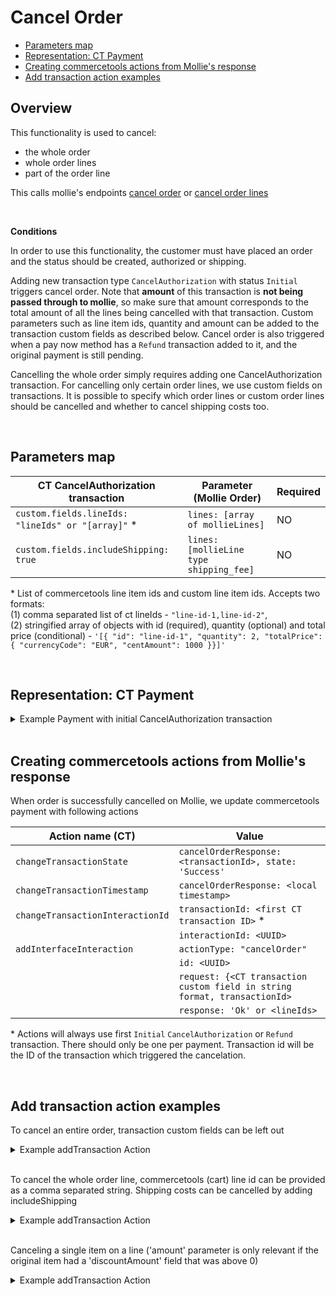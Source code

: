 # Cancel Order

  * [Parameters map](#parameters-map)
  * [Representation: CT Payment](#representation-ct-payment)
  * [Creating commercetools actions from Mollie's response](#creating-commercetools-actions-from-mollies-response)
  * [Add transaction action examples](#add-transaction-action-examples)

## Overview
This functionality is used to cancel:

- the whole order
- whole order lines
- part of the order line

This calls mollie's endpoints [cancel order](https://docs.mollie.com/reference/v2/orders-api/cancel-order) or [cancel order lines](https://docs.mollie.com/reference/v2/orders-api/cancel-order-lines)

<br />

**Conditions**

In order to use this functionality, the customer must have placed an order and the status should be created, authorized or shipping.

Adding new transaction type `CancelAuthorization` with status `Initial` triggers cancel order. Note that **amount** of this transaction is **not being passed through to mollie**, so make sure that amount corresponds to the total amount of all the lines being cancelled with that transaction. Custom parameters such as line item ids, quantity and amount can be added to the transaction custom fields as described below. Cancel order is also triggered when a pay now method has a `Refund` transaction added to it, and the original payment is still pending.

Cancelling the whole order simply requires adding one CancelAuthorization transaction.
For cancelling only certain order lines, we use custom fields on transactions. It is possible to specify which order lines or custom order lines should be cancelled and whether to cancel shipping costs too.

<br />

## Parameters map

| CT CancelAuthorization transaction                 | Parameter (Mollie Order)                     | Required |
|----------------------------------------------------|----------------------------------------------|----------|
| `custom.fields.lineIds: "lineIds" or "[array]"` *  | `lines: [array of mollieLines]`              | NO       |
| `custom.fields.includeShipping: true`              | `lines: [mollieLine type shipping_fee]`      | NO       |

\* List of commercetools line item ids and custom line item ids. Accepts two formats:  
(1) comma separated list of ct lineIds - `"line-id-1,line-id-2"`,  
(2) stringified array of objects with id (required), quantity (optional) and total price (conditional) - `'[{ "id": "line-id-1", "quantity": 2, "totalPrice": { "currencyCode": "EUR", "centAmount": 1000 }}]'`

<br />

## Representation: CT Payment  

<details>
  <summary>Example Payment with initial CancelAuthorization transaction</summary>

```json
{
    "id": "c0887a2d-bfbf-4f77-8f3d-fc33fb4c0920",
    "version": 7,
    "lastMessageSequenceNumber": 4,
    "createdAt": "2021-12-16T08:21:02.813Z",
    "lastModifiedAt": "2021-12-16T08:22:28.979Z",
    "lastModifiedBy": {
        "clientId": "A-7gCPuzUQnNSdDwlOCC",
        "isPlatformClient": false
    },
    "createdBy": {
        "clientId": "A-7gCPuzUQnNSdDwlOCC",
        "isPlatformClient": false
    },
    "key": "ord_5h2f3w",
    "amountPlanned": {
        "type": "centPrecision",
        "currencyCode": "EUR",
        "centAmount": 1604,
        "fractionDigits": 2
    },
    "paymentMethodInfo": {
        "paymentInterface": "Mollie",
        "method": "ideal"
    },
    "custom": {
        "type": {
            "typeId": "type",
            "id": "c11764fa-4e07-4cc0-ba40-e7dfc8d67b4e"
        },
        "fields": {
            "createPayment": "{\"redirectUrl\":\"https://www.redirect.com/\",\"webhookUrl\":\"https://webhook.com\",\"locale\":\"nl_NL\"}"
        }
    },
    "paymentStatus": {},
    "transactions": [
        {
            "id": "869ea4f0-b9f6-4006-bf04-d8306b5c9564",
            "type": "Authorization",
            "amount": {
                "type": "centPrecision",
                "currencyCode": "EUR",
                "centAmount": 1604,
                "fractionDigits": 2
            },
            "state": "Success"
        },
        {
            "id": "ad199f53-09be-43a5-ae73-aa97248239ad",
            "type": "CancelAuthorization",
            "amount": {
                "centAmount": 1604,
                "currencyCode": "EUR"
            },
            "state": "Initial",
            "custom": {
                "type": {
                    "key": "ct-mollie-integration-transaction-type"
                },
                "fields": {
                    "lineIds": "00af27cd-242c-4751-ad55-d5055ee2903d",
                    "includeShipping": true
                }
            }
        }
    ],
}
```
</details>
<br />

## Creating commercetools actions from Mollie's response

When order is successfully cancelled on Mollie, we update commercetools payment with following actions

| Action name (CT)                 | Value                                                                      |
| -------------------------------- | -------------------------------------------------------------------------- |
| `changeTransactionState`         | `cancelOrderResponse: <transactionId>, state: 'Success'`                   |
| `changeTransactionTimestamp`     | `cancelOrderResponse: <local timestamp>`                                   |
| `changeTransactionInteractionId` | `transactionId: <first CT transaction ID>` *                               |
|                                  | `interactionId: <UUID>`                                                    |
| `addInterfaceInteraction`        | `actionType: "cancelOrder"`                                                |
|                                  | `id: <UUID>`                                                               |
|                                  | `request: {<CT transaction custom field in string format, transactionId>`  |
|                                  | `response: 'Ok' or <lineIds>`                                              |

\* Actions will always use first `Initial` `CancelAuthorization` or `Refund` transaction. There should only be one per payment. Transaction id will be the ID of the transaction which triggered the cancelation.

<br />  
  
  
## Add transaction action examples  

To cancel an entire order, transaction custom fields can be left out

<details>
  <summary>Example addTransaction Action</summary>

```json
{
    "version": 11,
    "actions": [
        {
            "action": "addTransaction",
            "transaction": {
                "type": "Charge",
                "amount": {
                    "centAmount": 1104,
                    "currencyCode": "EUR"
                },
                "state": "Initial",
            }
        }
    ]
}
```  
</details>  
<br />  

To cancel the whole order line, commercetools (cart) line id can be provided as a comma separated string. Shipping costs can be cancelled by adding includeShipping

<details>
  <summary>Example addTransaction Action</summary>

```json
{
    "version": 11,
    "actions": [
        {
            "action": "addTransaction",
            "transaction": {
                "type": "Charge",
                "amount": {
                    "centAmount": 1104,
                    "currencyCode": "EUR"
                },
                "state": "Initial",
                "custom": {
                    "type": {
                        "key": "ct-mollie-integration-transaction-type"
                    },
                    "fields" :{
                        "lineIds": "00af27cd-242c-4751-ad55-d5055ee2903d,c11764fa-4e07-4cc0-ba40-e7dfc8d67b4e",
                        "includeShipping": true
                    }
                }
            }
        }
    ]
}
```  
</details>  
<br />  

Canceling a single item on a line ('amount' parameter is only relevant if the original item had a 'discountAmount' field that was above 0)

<details>
  <summary>Example addTransaction Action</summary>

```json
{
    "version": 11,
    "actions": [
        {
            "action": "addTransaction",
            "transaction": {
                "type": "Charge",
                "amount": {
                    "centAmount": 1104,
                    "currencyCode": "EUR"
                },
                "state": "Initial",
                "custom": {
                    "type": {
                        "key": "ct-mollie-integration-transaction-type"
                    },
                    "fields" :{
                        "lineIds": "[{\"id\":\"bfa19843-582e-4ba0-b72b-8e1ce156ad56\",\"quantity\": 2,\"totalPrice\": {\"currencyCode\": \"EUR\",\"centAmount\": 500,\"fractionDigits\": 2 }}]",
                        "includeShipping": false
                    }
                }
            }
        }
    ]
}
```  
</details>
